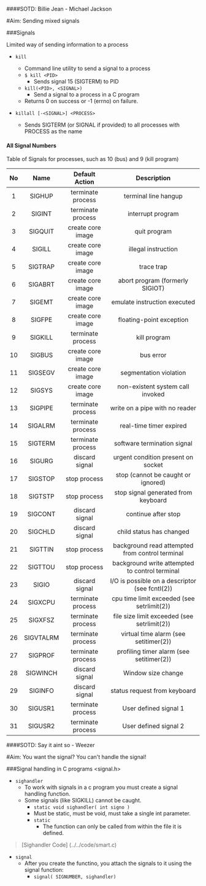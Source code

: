 ####SOTD: Billie Jean - Michael Jackson

#Aim: Sending mixed signals

###Signals

Limited way of sending information to a process

- `kill`
  - Command line utility to send a signal to a process
  - `$ kill <PID>`
	- Sends signal 15 (SIGTERM) to PID
  - `kill(<PID>, <SIGNAL>)`
    - Send a signal to a process in a C program
  - Returns 0 on success or -1 (errno) on failure.


- `killall [-<SIGNAL>] <PROCESS>`
  - Sends SIGTERM (or SIGNAL if provided) to all processes with PROCESS as the name

#### All Signal Numbers

 Table of Signals for processes, such as 10 (bus) and 9 (kill program)

| No  | Name | Default Action | Description |
|:----:|:--------:|:---------------------:|:--------------:|
|  1  | SIGHUP   |    terminate process  |  terminal line hangup |
|  2  | SIGINT   |   terminate process   | interrupt program |
|  3  | SIGQUIT  |   create core image   | quit program |
|  4  | SIGILL   |   create core image   |    illegal instruction |
|  5  | SIGTRAP  |   create core image   |   trace trap |
|  6  | SIGABRT  |  create core image    |  abort program (formerly SIGIOT) |
|  7  | SIGEMT   |   create core image   | emulate instruction executed |
|  8  | SIGFPE   |  create core image    |floating-point exception |
|  9  | SIGKILL  |  terminate process    |    kill program |
|  10 | SIGBUS   |  create core image    |   bus error |
|  11 | SIGSEGV  |  create core image    |  segmentation violation |
|  12 | SIGSYS   |  create core image    | non-existent system call invoked |
|  13 | SIGPIPE  |  terminate process    |write on a pipe with no reader |
|  14 | SIGALRM  |  terminate process    |    real-time timer expired |
|  15 | SIGTERM  |  terminate process    |   software termination signal |
|  16 | SIGURG   |    discard signal     |  urgent condition present on socket |
|  17 | SIGSTOP  |    stop process       | stop (cannot be caught or ignored) |
|  18 | SIGTSTP  |    stop process       | stop signal generated from keyboard |
|  19 | SIGCONT  |    discard signal     |       continue after stop |
|  20 | SIGCHLD  |    discard signal     |      child status has changed |
|  21 | SIGTTIN  |    stop process       |     background read attempted from control terminal |
|  22 | SIGTTOU  |      stop process     |    background write attempted to control terminal |
|  23 | SIGIO    |     discard signal    |   I/O is possible on a descriptor (see fcntl(2)) |
|  24 | SIGXCPU  |    terminate process  |  cpu time limit exceeded (see setrlimit(2)) |
|  25 | SIGXFSZ  |   terminate process   | file size limit exceeded (see setrlimit(2)) |
|  26 | SIGVTALRM|  terminate process    | virtual time alarm (see setitimer(2)) |
|  27 | SIGPROF  | terminate process     |    profiling timer alarm (see setitimer(2)) |
|  28 | SIGWINCH |     discard signal    |   Window size change |
|  29 | SIGINFO  |  discard signal       |status request from keyboard |
|  30 | SIGUSR1  |   terminate process   | User defined signal 1 |
|  31 | SIGUSR2  |  terminate process    |User defined signal 2 |
						
####SOTD: Say it aint so - Weezer

#Aim: You want the signal? You can't handle the signal!

###Signal handling in C programs <signal.h>

- `sighandler`
  - To work with signals in a c program you must create a signal handling function.
  - Some signals (like SIGKILL) cannot be caught.
	- `static void sighandler( int signo )`
	- Must be static, must be void, must take a single int parameter.
	- `static`
	  - The function can only be called from within the file it is defined.

> [Sighandler Code] (../../code/smart.c)

- `signal`
  - After you create the functino, you attach the signals to it using the signal function:
	- `signal( SIGNUMBER, sighandler)`
